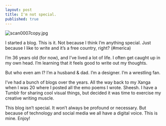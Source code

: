 ```yaml
---
layout: post
title: I'm not special.
published: true
---
```

![scan0007copy.jpg](http://heyitswil.github.io/_posts/scan0007copy.jpg)

I started a blog.
This is it.
Not because I think I’m anything special.
Just because I like to write and it’s a free country, right? (#merica)

I’m 36 years old (for now), and I’ve lived a lot of life.
I often get caught up in my own head.
I’m learning that it feels good to write out my thoughts.

But who even am I?
I’m a husband & dad.
I’m a designer.
I’m a wrestling fan.

I’ve had a bunch of blogs over the years. All the way back to my Xanga when I was 20 where I posted all the emo poems I wrote. Sheesh. I have a Tumblr for sharing cool visual things, but decided it was time to exercise my creative writing muscle.

This blog isn’t special.
It won’t always be profound or necessary.
But because of technology and social media we all have a digital voice.
This is mine. Enjoy!
